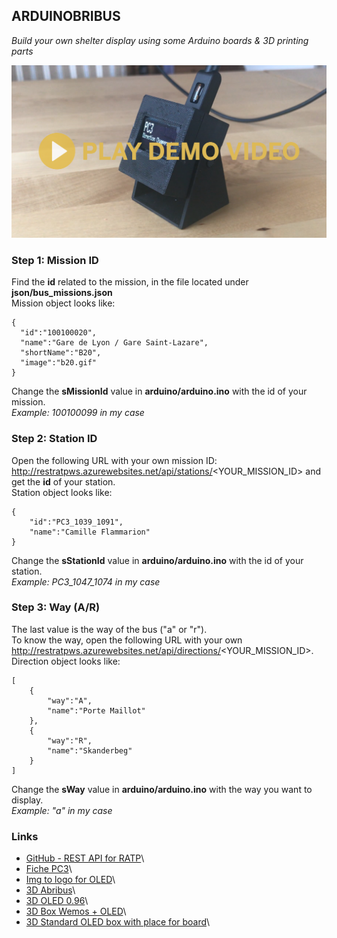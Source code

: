 ## ARDUINOBRIBUS

*Build your own shelter display using some Arduino boards & 3D printing parts*

<center>
    <a target="_blank" href="http://youtube.fr">
        <img src="images/prototype.png" />
    </a>
</center>

### Step 1: Mission ID

Find the **id** related to the mission, in the file located under **json/bus_missions.json**\
Mission object looks like:

    {
      "id":"100100020",
      "name":"Gare de Lyon / Gare Saint-Lazare",
      "shortName":"B20",
      "image":"b20.gif"
    }

Change the **sMissionId** value in **arduino/arduino.ino** with the id of your mission.\
*Example: 100100099 in my case*

### Step 2: Station ID

Open the following URL with your own mission ID: http://restratpws.azurewebsites.net/api/stations/<YOUR_MISSION_ID> and get the **id** of your station.\
Station object looks like:

    {
        "id":"PC3_1039_1091",
        "name":"Camille Flammarion"
    }

Change the **sStationId** value in **arduino/arduino.ino** with the id of your station.\
*Example: PC3_1047_1074 in my case*

### Step 3: Way (A/R)

The last value is the way of the bus ("a" or "r").\
To know the way, open the following URL with your own http://restratpws.azurewebsites.net/api/directions/<YOUR_MISSION_ID>.\
Direction object looks like:

    [
        {
            "way":"A",
            "name":"Porte Maillot"
        },
        {
            "way":"R",
            "name":"Skanderbeg"
        }
    ]

Change the **sWay** value in **arduino/arduino.ino** with the way you want to display.\
*Example: "a" in my case*

### Links

 - [GitHub - REST API for RATP](https://github.com/ferreirix/restratp)\
 - [Fiche PC3](https://www.ratp.fr/sites/default/files/fiches-horaires/busratp/pc3.pdf)\
 - [Img to logo for OLED](http://www.instructables.com/id/How-to-use-OLED-display-arduino-module/)\
 - [3D Abribus](https://www.thingiverse.com/thing:2379938)\
 - [3D OLED 0.96](https://www.thingiverse.com/thing:2176764)\
 - [3D Box Wemos + OLED](https://www.thingiverse.com/thing:2798623)\
 - [3D Standard OLED box with place for board](https://www.thingiverse.com/thing:2662079)\
